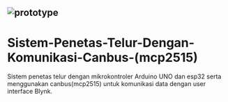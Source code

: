 ![prototype](file:///C:/Users/user/Pictures/Saved%20Pictures/1.%20Prototype/IMG20240924160843.jpg)
---
# Sistem-Penetas-Telur-Dengan-Komunikasi-Canbus-(mcp2515)

Sistem penetas telur dengan mikrokontroler Arduino UNO dan esp32 serta menggunakan canbus(mcp2515) untuk komunikasi data dengan user interface Blynk.
